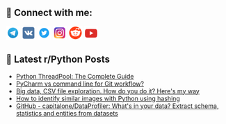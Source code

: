 ## 🔎 Connect with me:
[<img src="https://github.com/bullbesh/bullbesh/blob/main/images/Telegram.png" width="32" height="32" />](https://t.me/bullbesh)
[<img src="https://github.com/bullbesh/bullbesh/blob/main/images/VK.png" width="32" height="32" />](https://vk.com/bullbesh)
[<img src="https://github.com/bullbesh/bullbesh/blob/main/images/Twitter.png" width="32" height="32" />](https://twitter.com/bullbesh1)
[<img src="https://github.com/bullbesh/bullbesh/blob/main/images/Instagram.png" width="32" height="32" />](https://www.instagram.com/bullbesh)
[<img src="https://github.com/bullbesh/bullbesh/blob/main/images/Reddit.png" width="32" height="32" />](https://www.reddit.com/user/bullbesh)
[<img src="https://github.com/bullbesh/bullbesh/blob/main/images/YouTube.png" width="32" height="32" />](https://www.youtube.com/channel/UCtfjRs6uzgq5mfm8S06WTcg)

## 📕 Latest r/Python Posts
<!-- BLOG-POST-LIST:START -->
- [Python ThreadPool: The Complete Guide](https://www.reddit.com/r/Python/comments/yfwy0n/python_threadpool_the_complete_guide/)
- [PyCharm vs command line for Git workflow?](https://www.reddit.com/r/Python/comments/yfwv4u/pycharm_vs_command_line_for_git_workflow/)
- [Big data, CSV file exploration. How do you do it? Here&#39;s my way](https://www.reddit.com/r/Python/comments/yftg4g/big_data_csv_file_exploration_how_do_you_do_it/)
- [How to identify similar images with Python using hashing](https://www.reddit.com/r/Python/comments/yfsriq/how_to_identify_similar_images_with_python_using/)
- [GitHub - capitalone/DataProfiler: What&#39;s in your data? Extract schema, statistics and entities from datasets](https://www.reddit.com/r/Python/comments/yfrbd4/github_capitalonedataprofiler_whats_in_your_data/)
<!-- BLOG-POST-LIST:END -->
